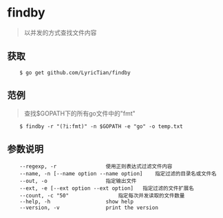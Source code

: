 # findby

> 以并发的方式查找文件内容

## 获取

``` shell
	$ go get github.com/LyricTian/findby
```

## 范例

> 查找$GOPATH下的所有go文件中的"fmt"

``` shell
	$ findby -r "(?i:fmt)" -n $GOPATH -e "go" -o temp.txt
```

## 参数说明

``` shell
	--regexp, -r 				使用正则表达式过滤文件内容
	--name, -n [--name option --name option]	指定过滤的目录名或文件名
	--out, -o 					指定输出文件
	--ext, -e [--ext option --ext option]	指定过滤的文件扩展名
	--count, -c "50"				指定每次并发读取的文件数量
	--help, -h					show help
	--version, -v				print the version
```

